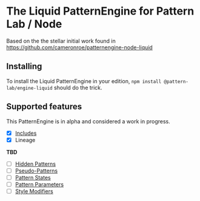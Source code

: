 # The Liquid PatternEngine for Pattern Lab / Node

Based on the the stellar initial work found in https://github.com/cameronroe/patternengine-node-liquid

## Installing

To install the Liquid PatternEngine in your edition, `npm install @pattern-lab/engine-liquid` should do the trick.

## Supported features

This PatternEngine is in alpha and considered a work in progress.

* [x] [Includes](https://patternlab.io/docs/including-patterns/)
* [x] Lineage

**TBD**

* [ ] [Hidden Patterns](https://patternlab.io/docs/hiding-patterns-in-the-navigation/)
* [ ] [Pseudo-Patterns](https://patternlab.io/docs/using-pseudo-patterns/)
* [ ] [Pattern States](https://patternlab.io/docs/using-pattern-states/)
* [ ] [Pattern Parameters](https://patternlab.io/docs/using-pattern-parameters/)
* [ ] [Style Modifiers](http://patternlab.io/docs/pattern-stylemodifier.html)
